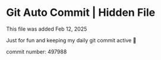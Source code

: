 # Git Auto Commit | Hidden File

This file was added Feb 12, 2025

Just for fun and keeping my daily git commit active 🤪

commit number: 497988
